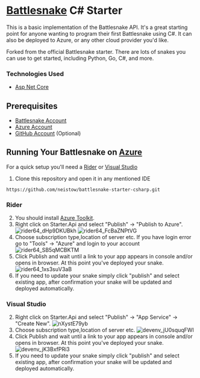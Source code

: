 # [Battlesnake](https://play.battlesnake.com) C# Starter

This is a basic implementation of the Battlesnake API. It's a great starting point for anyone wanting to program their first Battlesnake using C#. 
It can also be deployed to Azure, or any other cloud provider you'd like.

Forked from the official Battlesnake starter. There are lots of snakes you can use to get started, including Python, Go, C#, and more.

### Technologies Used

* [Asp Net Core](https://dotnet.microsoft.com/apps/aspnet)

## Prerequisites

* [Battlesnake Account](https://play.battlesnake.com)
* [Azure Account](https://azure.microsoft.com/en-us/)
* [GitHub Account](https://github.com) (Optional)

## Running Your Battlesnake on [Azure](https://azure.microsoft.com/en-us/)

For a quick setup you'll need a [Rider](https://www.jetbrains.com/rider/) or [Visual Studio](https://visualstudio.microsoft.com/)

1. Clone this repository and open it in any mentioned IDE
```
https://github.com/neistow/battlesnake-starter-csharp.git
```
### Rider 
2. You should install [Azure Toolkit](https://plugins.jetbrains.com/plugin/11220-azure-toolkit-for-rider).
3. Right click on Starter.Api and select "Publish" -> "Publish to Azure".
![rider64_dHp9DKUBkh](https://user-images.githubusercontent.com/55974615/84885040-270ffc80-b09b-11ea-8984-05bde8edf0b5.png)
![rider64_FcBaZNPtVG](https://user-images.githubusercontent.com/55974615/84885122-427b0780-b09b-11ea-9e3f-72290e2581a4.png)
4. Choose subscription type,location of server etc. If you have login error go to "Tools" -> "Azure" and login to your account
![rider64_SB5qMCBKTM](https://user-images.githubusercontent.com/55974615/84885239-6d655b80-b09b-11ea-8488-693e393f2050.png)
5. Click Publish and wait until a link to your app appears in console and/or opens in browser. At this point you've deployed your snake.
![rider64_1xs3suV3aB](https://user-images.githubusercontent.com/55974615/84885652-ff6d6400-b09b-11ea-88c6-72ed996c5554.png)
6. If you need to update your snake simply click "publish" and select existing app, after confirmation your snake will be updated and deployed automatically.

### Visual Studio
2. Right click on Starter.Api and select "Publish" -> "App Service" -> "Create New".
![nXystE79yb](https://user-images.githubusercontent.com/55974615/84887198-144af700-b09e-11ea-80b8-b69ea9bb2eb9.png)
3. Choose subscription type,location of server etc.
![devenv_jU0squqFWl](https://user-images.githubusercontent.com/55974615/84887068-ea91d000-b09d-11ea-8da4-6224543516f9.png)
4. Click Publish and wait until a link to your app appears in console and/or opens in browser. At this point you've deployed your snake.
![devenv_jK3BxfPRi3](https://user-images.githubusercontent.com/55974615/84887103-f54c6500-b09d-11ea-8fb7-254f041e95f6.png)
5. If you need to update your snake simply click "publish" and select existing app, after confirmation your snake will be updated and deployed automatically.

